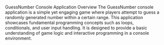 GuessNumber Console Application
Overview
The GuessNumber console application is a simple yet engaging game where players attempt to guess a randomly generated number within a certain range. This application showcases fundamental programming concepts such as loops, conditionals, and user input handling. It is designed to provide a basic understanding of game logic and interactive programming in a console environment.
